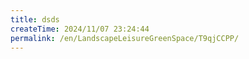 ```yaml
---
title: dsds
createTime: 2024/11/07 23:24:44
permalink: /en/LandscapeLeisureGreenSpace/T9qjCCPP/
---
```

